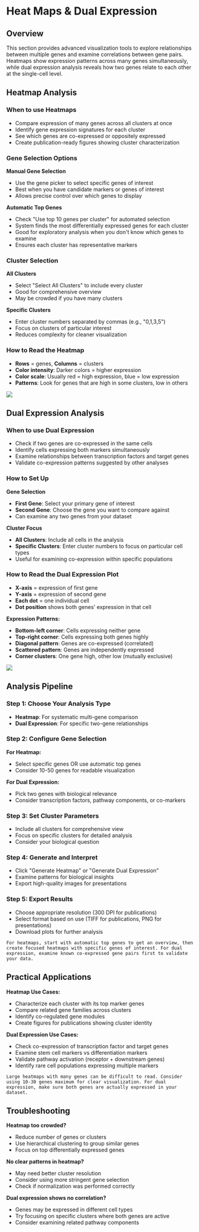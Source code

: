 # Heat Maps & Dual Expression

## Overview
This section provides advanced visualization tools to explore relationships between multiple genes and examine correlations between gene pairs. Heatmaps show expression patterns across many genes simultaneously, while dual expression analysis reveals how two genes relate to each other at the single-cell level.

## Heatmap Analysis

### When to use Heatmaps
- Compare expression of many genes across all clusters at once
- Identify gene expression signatures for each cluster
- See which genes are co-expressed or oppositely expressed
- Create publication-ready figures showing cluster characterization

### Gene Selection Options

**Manual Gene Selection**
- Use the gene picker to select specific genes of interest
- Best when you have candidate markers or genes of interest
- Allows precise control over which genes to display

**Automatic Top Genes**
- Check "Use top 10 genes per cluster" for automated selection
- System finds the most differentially expressed genes for each cluster
- Good for exploratory analysis when you don't know which genes to examine
- Ensures each cluster has representative markers

### Cluster Selection

**All Clusters**
- Select "Select All Clusters" to include every cluster
- Good for comprehensive overview
- May be crowded if you have many clusters

**Specific Clusters**
- Enter cluster numbers separated by commas (e.g., "0,1,3,5")
- Focus on clusters of particular interest
- Reduces complexity for cleaner visualization

### How to Read the Heatmap
- **Rows** = genes, **Columns** = clusters
- **Color intensity**: Darker colors = higher expression
- **Color scale**: Usually red = high expression, blue = low expression
- **Patterns**: Look for genes that are high in some clusters, low in others

![](../_static/images/single_dataset_analysis/heatmap_single.png)

## Dual Expression Analysis

### When to use Dual Expression
- Check if two genes are co-expressed in the same cells
- Identify cells expressing both markers simultaneously
- Examine relationships between transcription factors and target genes
- Validate co-expression patterns suggested by other analyses

### How to Set Up
**Gene Selection**
- **First Gene**: Select your primary gene of interest
- **Second Gene**: Choose the gene you want to compare against
- Can examine any two genes from your dataset

**Cluster Focus**
- **All Clusters**: Include all cells in the analysis
- **Specific Clusters**: Enter cluster numbers to focus on particular cell types
- Useful for examining co-expression within specific populations

### How to Read the Dual Expression Plot
- **X-axis** = expression of first gene
- **Y-axis** = expression of second gene  
- **Each dot** = one individual cell
- **Dot position** shows both genes' expression in that cell

**Expression Patterns:**
- **Bottom-left corner**: Cells expressing neither gene
- **Top-right corner**: Cells expressing both genes highly
- **Diagonal pattern**: Genes are co-expressed (correlated)
- **Scattered pattern**: Genes are independently expressed
- **Corner clusters**: One gene high, other low (mutually exclusive)

![](../_static/images/single_dataset_analysis/dualexpression_single.png)

## Analysis Pipeline

### Step 1: Choose Your Analysis Type
- **Heatmap**: For systematic multi-gene comparison
- **Dual Expression**: For specific two-gene relationships

### Step 2: Configure Gene Selection
**For Heatmap:**
- Select specific genes OR use automatic top genes
- Consider 10-50 genes for readable visualization

**For Dual Expression:**
- Pick two genes with biological relevance
- Consider transcription factors, pathway components, or co-markers

### Step 3: Set Cluster Parameters
- Include all clusters for comprehensive view
- Focus on specific clusters for detailed analysis
- Consider your biological question

### Step 4: Generate and Interpret
- Click "Generate Heatmap" or "Generate Dual Expression"
- Examine patterns for biological insights
- Export high-quality images for presentations

### Step 5: Export Results
- Choose appropriate resolution (300 DPI for publications)
- Select format based on use (TIFF for publications, PNG for presentations)
- Download plots for further analysis

```{tip}
For heatmaps, start with automatic top genes to get an overview, then create focused heatmaps with specific genes of interest. For dual expression, examine known co-expressed gene pairs first to validate your data.
```

## Practical Applications

**Heatmap Use Cases:**
- Characterize each cluster with its top marker genes
- Compare related gene families across clusters
- Identify co-regulated gene modules
- Create figures for publications showing cluster identity

**Dual Expression Use Cases:**
- Check co-expression of transcription factor and target genes
- Examine stem cell markers vs differentiation markers
- Validate pathway activation (receptor + downstream genes)
- Identify rare cell populations expressing multiple markers

```{warning}
Large heatmaps with many genes can be difficult to read. Consider using 10-30 genes maximum for clear visualization. For dual expression, make sure both genes are actually expressed in your dataset.
```

## Troubleshooting

**Heatmap too crowded?**
- Reduce number of genes or clusters
- Use hierarchical clustering to group similar genes
- Focus on top differentially expressed genes

**No clear patterns in heatmap?**
- May need better cluster resolution
- Consider using more stringent gene selection
- Check if normalization was performed correctly

**Dual expression shows no correlation?**
- Genes may be expressed in different cell types
- Try focusing on specific clusters where both genes are active
- Consider examining related pathway components